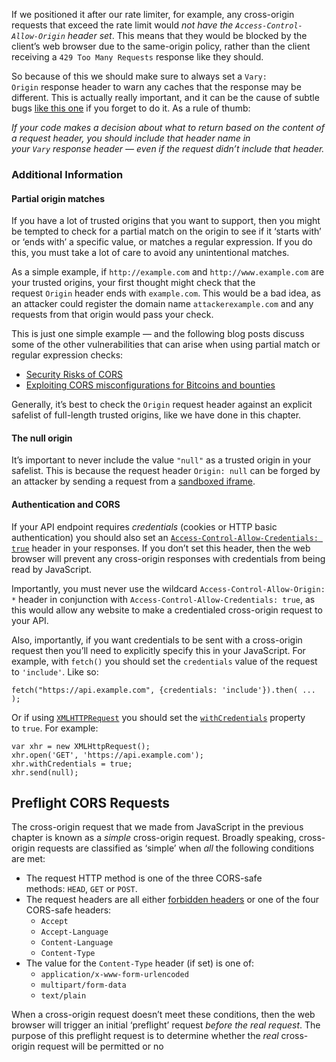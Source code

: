 If we positioned it after our rate limiter, for example, any cross-origin requests that exceed the rate limit would _not have the `Access-Control-Allow-Origin` header set_. This means that they would be blocked by the client’s web browser due to the same-origin policy, rather than the client receiving a `429 Too Many Requests` response like they should.

So because of this we should make sure to always set a `Vary: Origin` response header to warn any caches that the response may be different. This is actually really important, and it can be the cause of subtle bugs [like this one](https://textslashplain.com/2018/08/02/cors-and-vary/) if you forget to do it. As a rule of thumb:

_If your code makes a decision about what to return based on the content of a request header, you should include that header name in your `Vary` response header — even if the request didn’t include that header._

### Additional Information

#### Partial origin matches

If you have a lot of trusted origins that you want to support, then you might be tempted to check for a partial match on the origin to see if it ‘starts with’ or ‘ends with’ a specific value, or matches a regular expression. If you do this, you must take a lot of care to avoid any unintentional matches.

As a simple example, if `http://example.com` and `http://www.example.com` are your trusted origins, your first thought might check that the request `Origin` header ends with `example.com`. This would be a bad idea, as an attacker could register the domain name `attackerexample.com` and any requests from that origin would pass your check.

This is just one simple example — and the following blog posts discuss some of the other vulnerabilities that can arise when using partial match or regular expression checks:

- [Security Risks of CORS](https://medium.com/@ehayushpathak/security-risks-of-cors-e3f4a25c04d7)
- [Exploiting CORS misconfigurations for Bitcoins and bounties](https://portswigger.net/research/exploiting-cors-misconfigurations-for-bitcoins-and-bounties)

Generally, it’s best to check the `Origin` request header against an explicit safelist of full-length trusted origins, like we have done in this chapter.

#### The null origin

It’s important to never include the value `"null"` as a trusted origin in your safelist. This is because the request header `Origin: null` can be forged by an attacker by sending a request from a [sandboxed iframe](https://stackoverflow.com/a/44765536).

#### Authentication and CORS

If your API endpoint requires _credentials_ (cookies or HTTP basic authentication) you should also set an [`Access-Control-Allow-Credentials: true`](https://developer.mozilla.org/en-US/docs/Web/HTTP/Headers/Access-Control-Allow-Credentials) header in your responses. If you don’t set this header, then the web browser will prevent any cross-origin responses with credentials from being read by JavaScript.

Importantly, you must never use the wildcard `Access-Control-Allow-Origin: *` header in conjunction with `Access-Control-Allow-Credentials: true`, as this would allow any website to make a credentialed cross-origin request to your API.

Also, importantly, if you want credentials to be sent with a cross-origin request then you’ll need to explicitly specify this in your JavaScript. For example, with `fetch()` you should set the `credentials` value of the request to `'include'`. Like so:

`fetch("https://api.example.com", {credentials: 'include'}).then( ... );`

Or if using [`XMLHTTPRequest`](https://developer.mozilla.org/en-US/docs/Web/API/XMLHttpRequest) you should set the [`withCredentials`](https://developer.mozilla.org/en-US/docs/Web/API/XMLHttpRequest/withCredentials) property to `true`. For example:
```
var xhr = new XMLHttpRequest();
xhr.open('GET', 'https://api.example.com');
xhr.withCredentials = true;
xhr.send(null);
```


## Preflight CORS Requests

The cross-origin request that we made from JavaScript in the previous chapter is known as a _simple_ cross-origin request. Broadly speaking, cross-origin requests are classified as ‘simple’ when _all_ the following conditions are met:

- The request HTTP method is one of the three CORS-safe methods: `HEAD`, `GET` or `POST`.
- The request headers are all either [forbidden headers](https://developer.mozilla.org/en-US/docs/Glossary/Forbidden_header_name) or one of the four CORS-safe headers:
    - `Accept`
    - `Accept-Language`
    - `Content-Language`
    - `Content-Type`
- The value for the `Content-Type` header (if set) is one of:
    - `application/x-www-form-urlencoded`
    - `multipart/form-data`
    - `text/plain`

When a cross-origin request doesn’t meet these conditions, then the web browser will trigger an initial ‘preflight’ request _before the real request_. The purpose of this preflight request is to determine whether the _real_ cross-origin request will be permitted or no

